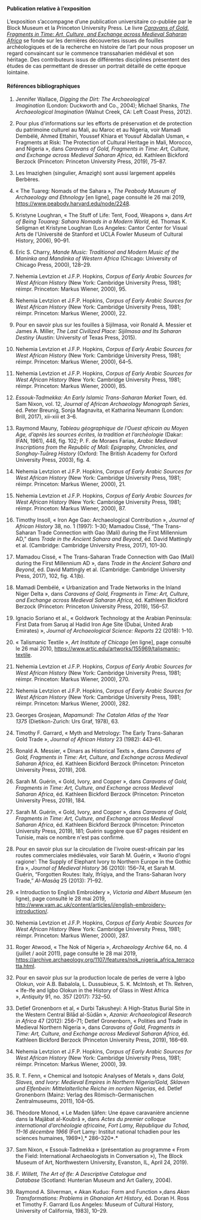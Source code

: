 #### Publication relative à l’exposition

L’exposition s’accompagne d’une publication universitaire co-publiée par le Block Museum et la Princeton University Press. Le livre _[Caravans of Gold, Fragments in Time: Art, Culture, and Exchange across Medieval Saharan Africa](https://www.blockmuseum.northwestern.edu/publications/caravans-of-gold,-fragments-in-time.html)_ se fonde sur les dernières découvertes issues de fouilles archéologiques et de la recherche en histoire de l’art pour nous proposer un regard convaincant sur le commence transsaharien médiéval et son héritage. Des contributeurs issus de différentes disciplines présentent des études de cas permettant de dresser un portrait détaillé de cette époque lointaine.

#### Références bibliographiques

1.  Jennifer Wallace, *Digging the Dirt: The Archaeological
    Imagination* (London: Duckworth and Co., 2004); Michael Shanks, *The
    Archaeological Imagination* (Walnut Creek, CA: Left Coast Press,
    2012).

2.  Pour plus d'informations sur les efforts de préservation et de
    protection du patrimoine culturel au Mali, au Maroc et au Nigeria,
    voir Mamadi Dembélé, Ahmed Ettahiri, Youssef Khiara et Yousuf
    Abdallah Usman, « Fragments at Risk: The Protection of Cultural
    Heritage in Mali, Morocco, and Nigeria », dans *Caravans of Gold,
    Fragments in Time: Art, Culture, and Exchange across Medieval
    Saharan Africa*, éd. Kathleen Bickford Berzock (Princeton: Princeton
    University Press, 2019), 75–87.

3.  Les Imazighen (singulier, Amazigh) sont aussi largement appelés
    Berbères.

4.  « The Tuareg: Nomads of the Sahara », *The Peabody Museum of
    Archaeology and Ethnology* \[en ligne\], page consulté le 26 mai
    2019, <https://www.peabody.harvard.edu/node/2248>.

5.  Kristyne Loughran, « The Stuff of Life: Tent, Food, Weapons », dans
    *Art of Being Touareg: Sahara Nomads in a Modern World*, éd.
    Thomas K. Seligman et Kristyne Loughran (Los Angeles: Cantor Center
    for Visual Arts de l'Université de Stanford et UCLA Fowler Museum of
    Cultural History, 2006), 90–91.

6.  Eric S. Charry, *Mande Music: Traditional and Modern Music of the
    Maninka and Mandinka of Western Africa* (Chicago: University of
    Chicago Press, 2000), 128–29.

7.  Nehemia Levtzion et J.F.P. Hopkins, *Corpus of Early Arabic Sources
    for West African History* (New York: Cambridge University Press,
    1981; réimpr. Princeton: Markus Wiener, 2000), 95.

8.  Nehemia Levtzion et J.F.P. Hopkins, *Corpus of Early Arabic Sources
    for West African History* (New York: Cambridge University Press,
    1981; réimpr. Princeton: Markus Wiener, 2000), 22.

9.  Pour en savoir plus sur les fouilles à Sijilmasa, voir Ronald A.
    Messier et James A. Miller, *The Last Civilized Place: Sijilmasa and
    Its Saharan Destiny* (Austin: University of Texas Press, 2015).

10. Nehemia Levtzion et J.F.P. Hopkins, *Corpus of Early Arabic Sources
    for West African History* (New York: Cambridge University Press,
    1981; réimpr. Princeton: Markus Wiener, 2000), 64–5.

11. Nehemia Levtzion et J.F.P. Hopkins, *Corpus of Early Arabic Sources
    for West African History* (New York: Cambridge University Press,
    1981; réimpr. Princeton: Markus Wiener, 2000), 85.

12. *Essouk-Tadmekka: An Early Islamic Trans-Saharan Market Town,* éd.
    Sam Nixon, vol. 12, *Journal of African Archaeology Monograph
    Series*, éd. Peter Breunig, Sonja Magnavita, et Katharina Neumann
    (London: Brill, 2017), xii–xiii et 3–6.

13. Raymond Mauny, *Tableau géographique de l’Ouest africain au Moyen
    Age, d’après les sources écrites, la tradition et
    l’archéologie* (Dakar: IFAN, 1961), 448, fig. 102; P. F. de Moraes
    Farias, *Arabic Medieval Inscriptions from the Republic of Mali:
    Epigraphy, Chronicles, and Songhay-Tuāreg History* (Oxford: The
    British Academy for Oxford University Press, 2003), fig. 4.

14. Nehemia Levtzion et J.F.P. Hopkins, *Corpus of Early Arabic Sources
    for West African History* (New York: Cambridge University Press,
    1981; réimpr. Princeton: Markus Wiener, 2000), 21.

15. Nehemia Levtzion et J.F.P. Hopkins, *Corpus of Early Arabic Sources
    for West African History* (New York: Cambridge University Press,
    1981; réimpr. Princeton: Markus Wiener, 2000), 87.

16. Timothy Insoll, « Iron Age Gao: Archaeological Contribution
    », *Journal of African History* 38, no. 1 (1997): 1–30; Mamadou
    Cissé, “The Trans-Saharan Trade Connection with Gao (Mali) during
    the First Millennium AD,” dans *Trade in the Ancient Sahara and
    Beyond*, éd. David Mattingly et al. (Cambridge: Cambridge University
    Press, 2017), 101–30.

17. Mamadou Cissé, « The Trans-Saharan Trade Connection with Gao (Mali)
    during the First Millennium AD », dans *Trade in the Ancient Sahara
    and Beyond*, éd. David Mattingly et al. (Cambridge: Cambridge
    University Press, 2017), 102, fig. 4.1(b).

18. Mamadi Dembélé, « Urbanization and Trade Networks in the Inland
    Niger Delta », dans *Caravans of Gold, Fragments in Time: Art,
    Culture, and Exchange across Medieval Saharan Africa*, éd. Kathleen
    Bickford Berzock (Princeton: Princeton University Press, 2019),
    156–57.

19. Ignacio Soriano et al., « Goldwork Technology at the Arabian
    Peninsula: First Data from Saruq al Hadid Iron Age Site (Dubai,
    United Arab Emirates) », *Journal of Archaeological Science:
    Reports* 22 (2018): 1–10.

20. « Talismanic Textile », *Art Institute of Chicago* \[en ligne\],
    page consulté le 26 mai 2010,
    https://www.artic.edu/artworks/155969/talismanic-textile.

21. Nehemia Levtzion et J.F.P. Hopkins, *Corpus of Early Arabic Sources
    for West African History* (New York: Cambridge University Press,
    1981; réimpr. Princeton: Markus Wiener, 2000), 270.

22. Nehemia Levtzion et J.F.P. Hopkins, *Corpus of Early Arabic Sources
    for West African History* (New York: Cambridge University Press,
    1981; réimpr. Princeton: Markus Wiener, 2000), 282.

23. Georges Grosjean, *Mapamundi: The Catalan Atlas of the Year
    1375* (Dietikon-Zurich: Urs Graf, 1978), 63.

24. Timothy F. Garrard, « Myth and Metrology: The Early Trans-Saharan
    Gold Trade », *Journal of African History* 23 (1982): 443–61.

25. Ronald A. Messier, « Dinars as Historical Texts », dans *Caravans of
    Gold, Fragments in Time: Art, Culture, and Exchange across Medieval
    Saharan Africa*, éd. Kathleen Bickford Berzock (Princeton: Princeton
    University Press, 2019), 208.

26. Sarah M. Guérin, « Gold, Ivory, and Copper », dans *Caravans of
    Gold, Fragments in Time: Art, Culture, and Exchange across Medieval
    Saharan Africa*, éd. Kathleen Bickford Berzock (Princeton: Princeton
    University Press, 2019), 184.

27. Sarah M. Guérin, « Gold, Ivory, and Copper », dans *Caravans of
    Gold, Fragments in Time: Art, Culture, and Exchange across Medieval
    Saharan Africa*, éd. Kathleen Bickford Berzock (Princeton: Princeton
    University Press, 2019), 181; Guérin suggère que 67 pages résident
    en Tunisie, mais ce nombre n'est pas confirmé.

28. Pour en savoir plus sur la circulation de l'ivoire ouest-africain
    par les routes commerciales médiévales, voir Sarah M. Guérin, «
    ‘Avorio d’ogni ragione’: The Supply of Elephant Ivory to Northern
    Europe in the Gothic Era », *Journal of Medieval History* 36 (2010):
    156–74, et Sarah M. Guérin, “Forgotten Routes: Italy, Ifrīqiya, and
    the Trans-Saharan Ivory Trade,” *Al-Masāq* 25 (2013): 71–92.

29. « Introduction to English Embroidery », *Victoria and Albert Museum*
    (en ligne), page consulté le 28 mai 2019,
    http://www.vam.ac.uk/content/articles/i/english-embroidery-introduction/.

30. Nehemia Levtzion et J.F.P. Hopkins, *Corpus of Early Arabic Sources
    for West African History* (New York: Cambridge University Press,
    1981; réimpr. Princeton: Markus Wiener, 2000), 287.

31. Roger Atwood, « The Nok of Nigeria », *Archaeology Archive* 64, no.
    4 (juillet / août 2011), page consulté le 28 mai 2019,
    <https://archive.archaeology.org/1107/features/nok_nigeria_africa_terracotta.html>.

32. Pour en savoir plus sur la production locale de perles de verre à
    Igbo Olokun, voir A.B. Babalola, L. Dussubieux, S. K. McIntosh, et
    Th. Rehren, « Ife-Ife and Igbo Olokun in the History of Glass in
    West Africa », *Antiquity* 91, no. 357 (2017): 732–50.

33. Detlef Gronenborn et al, « Durbi Takusheyi: A High-Status Burial
    Site in the Western Central Bilād al-Sūdān », *Azania:
    Archaeological Research in Africa* 47 (2012): 256–71; Detlef
    Gronenborn, « Polities and Trade in Medieval Northern Nigeria »,
    dans *Caravans of Gold, Fragments in Time: Art, Culture, and
    Exchange across Medieval Saharan Africa*, éd. Kathleen Bickford
    Berzock (Princeton University Press, 2019), 166–69.

34. Nehemia Levtzion et J.F.P. Hopkins, *Corpus of Early Arabic Sources
    for West African History* (New York: Cambridge University Press,
    1981; réimpr. Princeton: Markus Wiener, 2000), 39.

35. R. T. Fenn, « Chemical and Isotopic Analyses of Metals »,
    dans *Gold, Slaves, and Ivory: Medieval Empires in Northern
    Nigeria/Gold, Sklaven und Elfenbein: Mittelalterliche Reiche im
    norden Nigerias*, éd. Detlef Gronenborn (Mainz: Verlag des
    Römisch-Germanischen Zentralmuseums, 2011), 104–05.

36. Théodore Monod, « Le Maden Ijâfen: Une épave caravanière ancienne
    dans la Majâbat al-Koubrâ », dans *Actes du premier colloque
    international d’archéologie africaine, Fort Lamy, République du
    Tchad, 11–16 décembre 1966* (Fort Lamy: Institut national tchadien
    pour les sciences humaines, 1969*),* 286–320*.*

37. Sam Nixon, « Essouk-Tadmekka » (présentation au programme « From the
    Field: International Archaeologists in Conversation »), The Block
    Museum of Art, Northwestern University, Evanston, IL, April 24,
    2019).

38. *F. Willett, The Art of Ife: A Descriptive Catalogue and
    Database* (Scotland: Hunterian Museum and Art Gallery, 2004).

39. Raymond A. Silverman, « Akan Kuduo: Form and Function »,dans *Akan
    Transformations: Problems in Ghanaian Art History*, éd. Doran H.
    Ross et Timothy F. Garrard (Los Angeles: Museum of Cultural History,
    University of California, 1983), 10–29.
